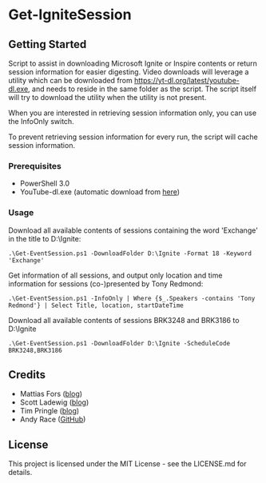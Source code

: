 # Get-IgniteSession

## Getting Started

Script to assist in downloading Microsoft Ignite or Inspire contents or return 
session information for easier digesting. Video downloads will leverage a utility which can 
be downloaded from https://yt-dl.org/latest/youtube-dl.exe, and needs to reside in the same folder
as the script. The script itself will try to download the utility when the utility is not present.

When you are interested in retrieving session information only, you can use the InfoOnly switch.

To prevent retrieving session information for every run, the script will cache session information.

### Prerequisites

* PowerShell 3.0
* YouTube-dl.exe (automatic download from [here](https://yt-dl.org))

### Usage

Download all available contents of sessions containing the word 'Exchange' in the title to D:\Ignite:
```
.\Get-EventSession.ps1 -DownloadFolder D:\Ignite -Format 18 -Keyword 'Exchange'
```

Get information of all sessions, and output only location and time information for sessions (co-)presented by Tony Redmond:
```
.\Get-EventSession.ps1 -InfoOnly | Where {$_.Speakers -contains 'Tony Redmond'} | Select Title, location, startDateTime
```

Download all available contents of sessions BRK3248 and BRK3186 to D:\Ignite
```
.\Get-EventSession.ps1 -DownloadFolder D:\Ignite -ScheduleCode BRK3248,BRK3186
```

## Credits

* Mattias Fors ([blog](http://deploywindows.info))
* Scott Ladewig ([blog](http://ladewig.com))
* Tim Pringle ([blog](http://www.powershell.amsterdam))
* Andy Race ([GitHub](https://github.com/AndyRace))

## License

This project is licensed under the MIT License - see the LICENSE.md for details.

 